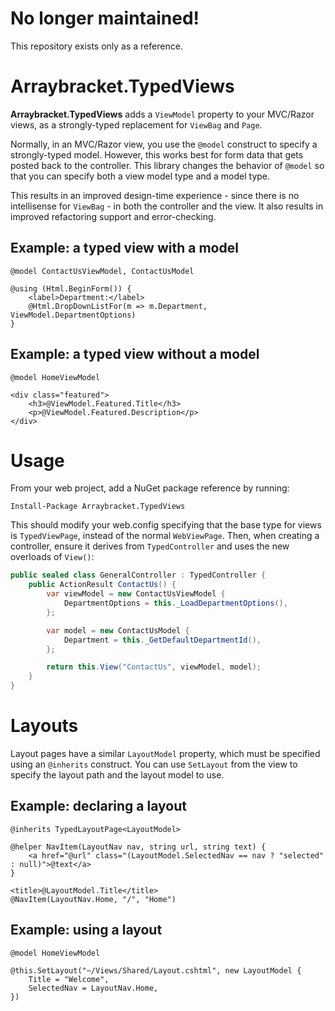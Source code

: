 # No longer maintained!
This repository exists only as a reference.

Arraybracket.TypedViews
=======================

<b>Arraybracket.TypedViews</b> adds a <code>ViewModel</code> property to your MVC/Razor views, as a strongly-typed replacement for <code>ViewBag</code> and <code>Page</code>.

Normally, in an MVC/Razor view, you use the <code>@model</code> construct to specify a strongly-typed model. However, this works best for form data that gets posted back to the controller. This library changes the behavior of <code>@model</code> so that you can specify both a view model type and a model type.

This results in an improved design-time experience - since there is no intellisense for <code>ViewBag</code> - in both the controller and the view. It also results in improved refactoring support and error-checking.

Example: a typed view with a model
----------------------------------

```
@model ContactUsViewModel, ContactUsModel

@using (Html.BeginForm()) {
	<label>Department:</label>
	@Html.DropDownListFor(m => m.Department, ViewModel.DepartmentOptions)
}
```

Example: a typed view without a model
-------------------------------------

```
@model HomeViewModel

<div class="featured">
	<h3>@ViewModel.Featured.Title</h3>
	<p>@ViewModel.Featured.Description</p>
</div>
```

Usage
=====

From your web project, add a NuGet package reference by running:

```
Install-Package Arraybracket.TypedViews
```

This should modify your web.config specifying that the base type for views is <code>TypedViewPage</code>, instead of the normal <code>WebViewPage</code>. Then, when creating a controller, ensure it derives from <code>TypedController</code> and uses the new overloads of <code>View()</code>:

```csharp
public sealed class GeneralController : TypedController {
	public ActionResult ContactUs() {
		var viewModel = new ContactUsViewModel {
			DepartmentOptions = this._LoadDepartmentOptions(),
		};

		var model = new ContactUsModel {
			Department = this._GetDefaultDepartmentId(),
		};

		return this.View("ContactUs", viewModel, model);
	}
}
```

Layouts
=======

Layout pages have a similar <code>LayoutModel</code> property, which must be specified using an <code>@inherits</code> construct. You can use <code>SetLayout</code> from the view to specify the layout path and the layout model to use.

Example: declaring a layout
---------------------------

```
@inherits TypedLayoutPage<LayoutModel>

@helper NavItem(LayoutNav nav, string url, string text) {
	<a href="@url" class="(LayoutModel.SelectedNav == nav ? "selected" : null)">@text</a>
}

<title>@LayoutModel.Title</title>
@NavItem(LayoutNav.Home, "/", "Home")
```

Example: using a layout
-----------------------

```
@model HomeViewModel

@this.SetLayout("~/Views/Shared/Layout.cshtml", new LayoutModel {
	Title = "Welcome",
	SelectedNav = LayoutNav.Home,
})
```
